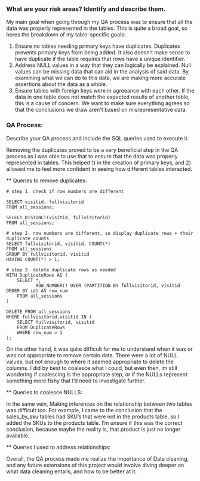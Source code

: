 ### What are your risk areas? Identify and describe them.

My main goal when going through my QA process was to ensure that all the data was properly represented in the tables. This is quite a broad goal, so heres the breakdown of my table-specific goals:

1. Ensure no tables needing primary keys have duplicates. Duplicates prevents primary keys from being added. It also doesn't make sense to have duplicate if the table requires that rows have a unique identifier.
2. Address NULL values in a way that they can logically be explained. Null values can be missing data that can aid in the analysis of said data. By examining what we can do to this data, we are making more accurate assertions about the data as a whole.
3. Ensure tables with foreign keys were in agreeance with each other. If the data in one table does not match the expected results of another table, this is a cause of concern. We want to make sure everything agrees so that the conclusions we draw aren't based on misrepresentative data.


### QA Process:
Describe your QA process and include the SQL queries used to execute it.

Removing the duplicates proved to be a very beneficial step in the QA process as I was able to use that to ensure that the data was properly represented in tables. This helped 1) in the creation of primary keys, and 2) allowed me to feel more confident in seeing how different tables interacted. 

** Queries to remove duplicates:
```
# step 1. check if row numbers are different

SELECT visitid, fullvisitorid
FROM all_sessions;

SELECT DISTINCT(visitid, fullvisitorid) 
FROM all_sessions;

# step 2. row numbers are different, so display duplicate rows + their duplicate counts
SELECT fullvisitorid, visitid, COUNT(*)
FROM all_sessions
GROUP BY fullvisitorid, visitid
HAVING COUNT(*) > 1;

# step 3. delete duplicate rows as needed
WITH DuplicateRows AS (
    SELECT *,
           ROW_NUMBER() OVER (PARTITION BY fullvisitorid, visitid ORDER BY id) AS row_num
    FROM all_sessions
)

DELETE FROM all_sessions
WHERE fullvisitorid,visitid IN (
    SELECT fullvisitorid, visitid
    FROM DuplicateRows
    WHERE row_num > 1
);
```

On the other hand, it was quite difficult for me to understand when it was or was not appropriate to remove certain data. There were a lot of NULL values, but not enough to where it seemed appropriate to delete the columns. I did by best to coalesce what I could, but even then, im still wondering if coalescing is the appropriate step, or if the NULLs represent something more fishy that I’d need to investigate further.

** Queries to coalesce NULLS:

In the same vein, Making inferences on the relationship between two tables was difficult too. For example, I came to the conclusion that the sales_by_sku tables had SKU’s that were not in the products table, so I added the SKUs to the products table. I’m unsure if this was the correct conclusion, because maybe the reality is, that product is just no longer available. 

** Queries I used to address relationships:

Overall, the QA process made me realize the importance of Data cleaning, and any future extensions of this project would involve diving deeper on what data cleaning entails, and how to be better at it. 
